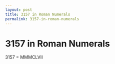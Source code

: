 ```yaml
---
layout: post
title: 3157 in Roman Numerals
permalink: 3157-in-roman-numerals
---
```


# 3157 in Roman Numerals

3157 = MMMCLVII
